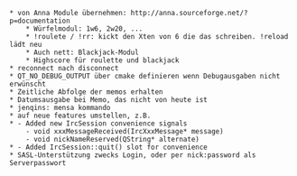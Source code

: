 	* von Anna Module übernehmen: http://anna.sourceforge.net/?p=documentation
		* Würfelmodul: 1w6, 2w20, ...
		* !roulete / !rr: kickt den Xten von 6 die das schreiben. !reload lädt neu
		* Auch nett: Blackjack-Modul
		* Highscore für roulette und blackjack
	* reconnect nach disconnect
	* QT_NO_DEBUG_OUTPUT über cmake definieren wenn Debugausgaben nicht erwünscht
	* Zeitliche Abfolge der memos erhalten
	* Datumsausgabe bei Memo, das nicht von heute ist
	* jenqins: mensa kommando
	* auf neue features umstellen, z.B.
	* - Added new IrcSession convenience signals
	    - void xxxMessageReceived(IrcXxxMessage* message)
		- void nickNameReserved(QString* alternate)
	* - Added IrcSession::quit() slot for convenience
	* SASL-Unterstützung zwecks Login, oder per nick:password als Serverpasswort
